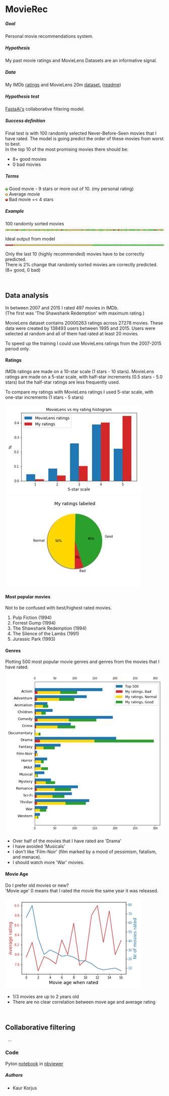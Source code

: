 # MovieRec

##### Goal 
Personal movie recommendations system.

##### Hypothesis
My past movie ratings and MovieLens Datasets are an informative signal.  

##### Data
My IMDb [ratings](https://www.imdb.com/user/ur15834927/ratings) and
MovieLens 20m [dataset.](http://files.grouplens.org/datasets/movielens/ml-20m.zip) 
([readme](http://files.grouplens.org/datasets/movielens/ml-20m-README.html))  

##### Hypothesis test
[FastaAi's](https://docs.fast.ai/collab.html) collaborative filtering model.  

##### Success definition
Final test is with 100 randomly selected Never-Before-Seen movies 
that I have rated. The model is going predict the order of these movies from worst to best.  
In the top 10 of the most promising movies there should be:  
* 8+ good movies
* 0 bad movies

##### Terms
![](images/green.png) Good movie - 9 stars or more out of 10. (my personal rating)  
![](images/yellow.png) Average movie  
![](images/red.png) Bad movie =< 4 stars  

##### Example
100 randomly sorted movies  
![random.png](images/random.png)  

Ideal output from model
![ideal.png](images/ideal.png)  

Only the last 10 (highly recommended) movies have to be correctly predicted.  
There is 2% change that randomly sorted movies are correctly predicted. (8+ good, 0 bad)


&nbsp;
## Data analysis

In between 2007 and 2015 I rated 497 movies in IMDb.  
(The first was 'The Shawshank Redemption' with maximum rating.)

MovieLens dataset contains 20000263 ratings across 27278 movies. These data were created by 138493 users between 1995 and 2015.
Users were selected at random and all of them had rated at least 20 movies.


To speed up the training I could use MovieLens ratings from the 2007-2015 period only.

#### Ratings

IMDb ratings are made on a 10-star scale (1 stars - 10 stars).
MovieLens ratings are made on a 5-star scale, with half-star increments (0.5 stars - 5.0 stars) but the half-star ratings are less frequently used.

To compare my ratings with MovieLens ratings I used 5-star scale, with one-star increments (1 stars - 5 stars)

![plt_rating_bar.png](images/plt_rating_bar.png)![plt_rating_pie.png](images/plt_rating_pie.png)

#### Most popular movies
Not to be confused with best/highest rated movies.

1. Pulp Fiction (1994)
2. Forrest Gump (1994)
3. The Shawshank Redemption (1994)
4. The Silence of the Lambs (1991)
5. Jurassic Park (1993)

#### Genres
Plotting 500 most popular movie genres and genres from the movies that I have rated.

![plt_genre_barh.png](images/plt_genre_barh.png)

* Over half of the movies that I have rated are 'Drama'
* I have avoided 'Musicals'
* I don't like 'Film-Noir' (film marked by a mood of pessimism, fatalism, and menace). 
* I should watch more 'War' movies.

#### Movie Age
Do I prefer old movies or new?  
'Movie age' 0 means that I rated the movie the same year it was released.

![plt_age_plot.png](images/plt_age_plot.png)
* 1/3 movies are up to 2 years old
* There are no clear correlation between move age and average rating

&nbsp;
## Collaborative filtering
&nbsp;
...

### Code
Pyton [notebook](https://github.com/korjusk/MovieRec/blob/master/MovieRec.ipynb) in 
[nbviewer](https://nbviewer.jupyter.org/github/korjusk/MovieRec/blob/master/MovieRec.ipynb)

##### Authors
* Kaur Korjus
